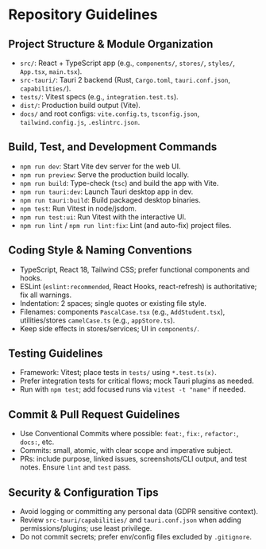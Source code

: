 # Repository Guidelines

## Project Structure & Module Organization
- `src/`: React + TypeScript app (e.g., `components/`, `stores/`, `styles/`, `App.tsx`, `main.tsx`).
- `src-tauri/`: Tauri 2 backend (Rust, `Cargo.toml`, `tauri.conf.json`, `capabilities/`).
- `tests/`: Vitest specs (e.g., `integration.test.ts`).
- `dist/`: Production build output (Vite).
- `docs/` and root configs: `vite.config.ts`, `tsconfig.json`, `tailwind.config.js`, `.eslintrc.json`.

## Build, Test, and Development Commands
- `npm run dev`: Start Vite dev server for the web UI.
- `npm run preview`: Serve the production build locally.
- `npm run build`: Type-check (`tsc`) and build the app with Vite.
- `npm run tauri:dev`: Launch Tauri desktop app in dev.
- `npm run tauri:build`: Build packaged desktop binaries.
- `npm test`: Run Vitest in node/jsdom.
- `npm run test:ui`: Run Vitest with the interactive UI.
- `npm run lint` / `npm run lint:fix`: Lint (and auto-fix) project files.

## Coding Style & Naming Conventions
- TypeScript, React 18, Tailwind CSS; prefer functional components and hooks.
- ESLint (`eslint:recommended`, React Hooks, react-refresh) is authoritative; fix all warnings.
- Indentation: 2 spaces; single quotes or existing file style.
- Filenames: components `PascalCase.tsx` (e.g., `AddStudent.tsx`), utilities/stores `camelCase.ts` (e.g., `appStore.ts`).
- Keep side effects in stores/services; UI in `components/`.

## Testing Guidelines
- Framework: Vitest; place tests in `tests/` using `*.test.ts(x)`.
- Prefer integration tests for critical flows; mock Tauri plugins as needed.
- Run with `npm test`; add focused runs via `vitest -t "name"` if needed.

## Commit & Pull Request Guidelines
- Use Conventional Commits where possible: `feat:`, `fix:`, `refactor:`, `docs:`, etc.
- Commits: small, atomic, with clear scope and imperative subject.
- PRs: include purpose, linked issues, screenshots/CLI output, and test notes. Ensure `lint` and `test` pass.

## Security & Configuration Tips
- Avoid logging or committing any personal data (GDPR sensitive context).
- Review `src-tauri/capabilities/` and `tauri.conf.json` when adding permissions/plugins; use least privilege.
- Do not commit secrets; prefer env/config files excluded by `.gitignore`.
